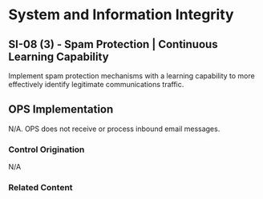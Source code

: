 # System and Information Integrity
## SI-08 (3) - Spam Protection | Continuous Learning Capability

Implement spam protection mechanisms with a learning capability to more effectively identify legitimate communications traffic.

## OPS Implementation

N/A. OPS does not receive or process inbound email messages.

### Control Origination

N/A

### Related Content
